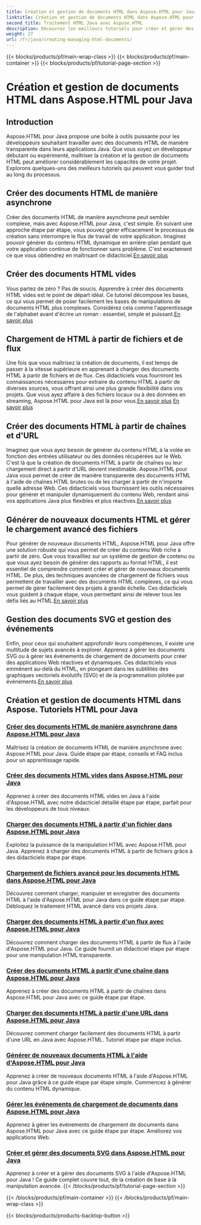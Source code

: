 ```yaml
---
title: Création et gestion de documents HTML dans Aspose.HTML pour Java
linktitle: Création et gestion de documents HTML dans Aspose.HTML pour Java
second_title: Traitement HTML Java avec Aspose.HTML
description: Découvrez les meilleurs tutoriels pour créer et gérer des documents HTML à l'aide d'Aspose.HTML pour Java. Idéal pour les développeurs Java à la recherche de guides détaillés, étape par étape.
weight: 27
url: /fr/java/creating-managing-html-documents/
---
```


{{< blocks/products/pf/main-wrap-class >}}
{{< blocks/products/pf/main-container >}}
{{< blocks/products/pf/tutorial-page-section >}}

# Création et gestion de documents HTML dans Aspose.HTML pour Java

## Introduction

Aspose.HTML pour Java propose une boîte à outils puissante pour les développeurs souhaitant travailler avec des documents HTML de manière transparente dans leurs applications Java. Que vous soyez un développeur débutant ou expérimenté, maîtriser la création et la gestion de documents HTML peut améliorer considérablement les capacités de votre projet. Explorons quelques-uns des meilleurs tutoriels qui peuvent vous guider tout au long du processus.

## Créer des documents HTML de manière asynchrone

 Créer des documents HTML de manière asynchrone peut sembler complexe, mais avec Aspose.HTML pour Java, c'est simple. En suivant une approche étape par étape, vous pouvez gérer efficacement le processus de création sans interrompre le flux de travail de votre application. Imaginez pouvoir générer du contenu HTML dynamique en arrière-plan pendant que votre application continue de fonctionner sans problème. C'est exactement ce que vous obtiendrez en maîtrisant ce didacticiel.[En savoir plus](./create-html-documents-async/)

## Créer des documents HTML vides

Vous partez de zéro ? Pas de soucis. Apprendre à créer des documents HTML vides est le point de départ idéal. Ce tutoriel décompose les bases, ce qui vous permet de poser facilement les bases de manipulations de documents HTML plus complexes. Considérez cela comme l'apprentissage de l'alphabet avant d'écrire un roman : essentiel, simple et puissant.[En savoir plus](./create-empty-html-documents/)

## Chargement de HTML à partir de fichiers et de flux

 Une fois que vous maîtrisez la création de documents, il est temps de passer à la vitesse supérieure en apprenant à charger des documents HTML à partir de fichiers et de flux. Ces didacticiels vous fourniront les connaissances nécessaires pour extraire du contenu HTML à partir de diverses sources, vous offrant ainsi une plus grande flexibilité dans vos projets. Que vous ayez affaire à des fichiers locaux ou à des données en streaming, Aspose.HTML pour Java est là pour vous.[En savoir plus](./load-html-documents-from-file/) [En savoir plus](./load-html-documents-from-stream/)

## Créer des documents HTML à partir de chaînes et d'URL

Imaginez que vous ayez besoin de générer du contenu HTML à la volée en fonction des entrées utilisateur ou des données récupérées sur le Web. C'est là que la création de documents HTML à partir de chaînes ou leur chargement direct à partir d'URL devient inestimable. Aspose.HTML pour Java vous permet de créer de manière transparente des documents HTML à l'aide de chaînes HTML brutes ou de les charger à partir de n'importe quelle adresse Web. Ces didacticiels vous fournissent les outils nécessaires pour générer et manipuler dynamiquement du contenu Web, rendant ainsi vos applications Java plus flexibles et plus réactives.[En savoir plus](./create-html-documents-from-string/)

## Générer de nouveaux documents HTML et gérer le chargement avancé des fichiers

Pour générer de nouveaux documents HTML, Aspose.HTML pour Java offre une solution robuste qui vous permet de créer du contenu Web riche à partir de zéro. Que vous travailliez sur un système de gestion de contenu ou que vous ayez besoin de générer des rapports au format HTML, il est essentiel de comprendre comment créer et gérer de nouveaux documents HTML. De plus, des techniques avancées de chargement de fichiers vous permettent de travailler avec des documents HTML complexes, ce qui vous permet de gérer facilement des projets à grande échelle. Ces didacticiels vous guident à chaque étape, vous permettant ainsi de relever tous les défis liés au HTML.[En savoir plus](./generate-new-html-documents/)

## Gestion des documents SVG et gestion des événements

 Enfin, pour ceux qui souhaitent approfondir leurs compétences, il existe une multitude de sujets avancés à explorer. Apprenez à gérer les documents SVG ou à gérer les événements de chargement de documents pour créer des applications Web réactives et dynamiques. Ces didacticiels vous emmènent au-delà du HTML, en plongeant dans les subtilités des graphiques vectoriels évolutifs (SVG) et de la programmation pilotée par événements.[En savoir plus](./create-manage-svg-documents/)

## Création et gestion de documents HTML dans Aspose. Tutoriels HTML pour Java
### [Créer des documents HTML de manière asynchrone dans Aspose.HTML pour Java](./create-html-documents-async/)
Maîtrisez la création de documents HTML de manière asynchrone avec Aspose.HTML pour Java. Guide étape par étape, conseils et FAQ inclus pour un apprentissage rapide.
### [Créer des documents HTML vides dans Aspose.HTML pour Java](./create-empty-html-documents/)
Apprenez à créer des documents HTML vides en Java à l'aide d'Aspose.HTML avec notre didacticiel détaillé étape par étape, parfait pour les développeurs de tous niveaux.
### [Charger des documents HTML à partir d'un fichier dans Aspose.HTML pour Java](./load-html-documents-from-file/)
Exploitez la puissance de la manipulation HTML avec Aspose.HTML pour Java. Apprenez à charger des documents HTML à partir de fichiers grâce à des didacticiels étape par étape.
### [Chargement de fichiers avancé pour les documents HTML dans Aspose.HTML pour Java](./advanced-file-loading-html-documents/)
Découvrez comment charger, manipuler et enregistrer des documents HTML à l'aide d'Aspose.HTML pour Java dans ce guide étape par étape. Débloquez le traitement HTML avancé dans vos projets Java.
### [Charger des documents HTML à partir d'un flux avec Aspose.HTML pour Java](./load-html-documents-from-stream/)
Découvrez comment charger des documents HTML à partir de flux à l'aide d'Aspose.HTML pour Java. Ce guide fournit un didacticiel étape par étape pour une manipulation HTML transparente.
### [Créer des documents HTML à partir d'une chaîne dans Aspose.HTML pour Java](./create-html-documents-from-string/)
Apprenez à créer des documents HTML à partir de chaînes dans Aspose.HTML pour Java avec ce guide étape par étape.
### [Charger des documents HTML à partir d'une URL dans Aspose.HTML pour Java](./load-html-documents-from-url/)
Découvrez comment charger facilement des documents HTML à partir d'une URL en Java avec Aspose.HTML. Tutoriel étape par étape inclus.
### [Générer de nouveaux documents HTML à l'aide d'Aspose.HTML pour Java](./generate-new-html-documents/)
Apprenez à créer de nouveaux documents HTML à l'aide d'Aspose.HTML pour Java grâce à ce guide étape par étape simple. Commencez à générer du contenu HTML dynamique.
### [Gérer les événements de chargement de documents dans Aspose.HTML pour Java](./handle-document-load-events/)
Apprenez à gérer les événements de chargement de documents dans Aspose.HTML pour Java avec ce guide étape par étape. Améliorez vos applications Web.
### [Créer et gérer des documents SVG dans Aspose.HTML pour Java](./create-manage-svg-documents/)
Apprenez à créer et à gérer des documents SVG à l'aide d'Aspose.HTML pour Java ! Ce guide complet couvre tout, de la création de base à la manipulation avancée.
{{< /blocks/products/pf/tutorial-page-section >}}

{{< /blocks/products/pf/main-container >}}
{{< /blocks/products/pf/main-wrap-class >}}

{{< blocks/products/products-backtop-button >}}
